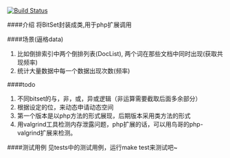[![Build Status](https://travis-ci.org/weedge/bitset.svg)](https://travis-ci.org/weedge/bitset)

####介绍
将BitSet封装成类,用于php扩展调用

####场景(逼格data)
1. 比如倒排索引中两个倒排列表(DocList), 两个词在那些文档中同时出现(获取共现频率)
2. 统计大量数据中每一个数据出现次数(频率)    

####todo
1. 不同bitset的与，非，或，异或逻辑（非运算需要截取后面多余部分）
2. 根据设定的位，来动态申请动态空间
3. 第一个版本是以php方法的形式展现，后期版本采用类方法的形式
4. 用valgrind工具检测内存泄露问题，php扩展的话，可以用鸟哥的php-valgrind扩展来检测。

####测试用例
见tests中的测试用例，运行make test来测试吧~
